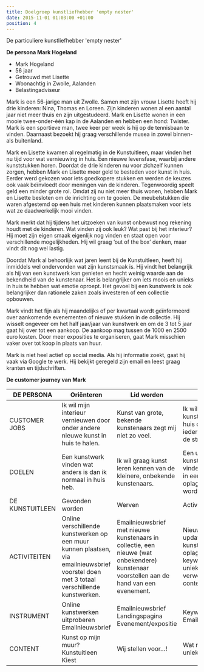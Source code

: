 ```yaml
---
title: Doelgroep kunstliefhebber 'empty nester'
date: 2015-11-01 01:03:00 +01:00
position: 4
---
```


De particuliere kunstliefhebber 'empty nester'

**De persona Mark Hogeland**

* Mark Hogeland
* 56 jaar 
* Getrouwd met Lisette
* Woonachtig in Zwolle, Aalanden 
* Belastingadviseur

Mark is een 56-jarige man uit Zwolle. Samen met zijn vrouw Lisette heeft hij drie kinderen: Nina, Thomas en Loreen. Zijn kinderen wonen al een aantal jaar niet meer thuis en zijn uitgestudeerd. Mark en Lisette wonen in een mooie twee-onder-één kap in de Aalanden en hebben een hond: Twister. 
Mark is een sportieve man, twee keer per week is hij op de tennisbaan te vinden. Daarnaast bezoekt hij graag verschillende musea in zowel binnen- als buitenland. 

Mark en Lisette kwamen al regelmatig in de Kunstuitleen, maar vinden het nu tijd voor wat vernieuwing in huis. Een nieuwe levensfase, waarbij andere kunststukken horen. Doordat de drie kinderen nu voor zichzelf kunnen zorgen, hebben Mark en Lisette meer geld te besteden voor kunst in huis. Eerder werd gekozen voor iets goedkopere stukken en werden de keuzes ook vaak beïnvloedt door meningen van de kinderen. Tegenwoordig speelt geld een minder grote rol. Omdat zij nu niet meer thuis wonen, hebben Mark en Lisette besloten om de inrichting om te gooien. De meubelstukken die waren afgestemd op een huis met kinderen kunnen plaatsmaken voor iets wat ze daadwerkelijk mooi vinden.

Mark merkt dat hij tijdens het uitzoeken van kunst onbewust nog rekening houdt met de kinderen. Wat vinden zij ook leuk? Wat past bij het interieur? Hij moet zijn eigen smaak eigenlijk nog vinden en staat open voor verschillende mogelijkheden. Hij wil graag ‘out of the box’ denken, maar vindt dit nog wel lastig. 

Doordat Mark al behoorlijk wat jaren leent bij de Kunstuitleen, heeft hij inmiddels wel ondervonden wat zijn kunstsmaak is. Hij vindt het belangrijk als hij van een kunstwerk kan genieten en hecht weinig waarde aan de bekendheid van de kunstenaar. Het is belangrijker om iets moois en unieks in huis te hebben wat emotie oproept. Het gevoel bij een kunstwerk is ook belangrijker dan rationele zaken zoals investeren of een collectie opbouwen. 

Mark vindt het fijn als hij maandelijks of per kwartaal wordt geïnformeerd over aankomende evenementen of nieuwe stukken in de collectie. Hij wisselt ongeveer om het half jaar/jaar van kunstwerk en om de 3 tot 5 jaar gaat hij over tot een aankoop. De aankoop mag tussen de 1000 en 2500 euro kosten. Door meer exposities te organiseren, gaat Mark misschien vaker over tot koop in plaats van huur. 

Mark is niet heel actief op social media. Als hij informatie zoekt, gaat hij vaak via Google te werk. Hij bekijkt geregeld zijn email en leest graag kranten en tijdschriften. 

**De customer journey van Mark**

|    DE PERSONA           |    Oriënteren                                                                                                                                      |    Lid worden                                                                                                                                       |    Lenen                                                                                                      |    Kopen                                                                                                        |    Aanbevelen                                                                             |
|-------------------------|----------------------------------------------------------------------------------------------------------------------------------------------------|-----------------------------------------------------------------------------------------------------------------------------------------------------|---------------------------------------------------------------------------------------------------------------|-----------------------------------------------------------------------------------------------------------------|-------------------------------------------------------------------------------------------|
|    CUSTOMER JOBS        |    Ik wil mijn interieur   vernieuwen door onder andere nieuwe kunst in huis te halen.                                                             |    Kunst van grote, bekende   kunstenaars zegt mij niet zo veel.                                                                                    |    Ik wil graag een kunstwerk   in huis dat niet op iedere hoek van de straat hangt.                          |    Ik wil graag over gaan tot   aankoop als ik een bepaalde emotie bij het kunstwerk voel.                      |    Ik wil mijn kinderen graag   in aanraking brengen met de Kunstuitleen.                 |
|    DOELEN               |    Een kunstwerk vinden wat   anders is dan ik normaal in huis heb.                                                                                |    Ik wil graag kunst leren   kennen van de kleinere, onbekende kunstenaars.                                                                        |    Een uniek kunstwerk vinden   dat maar in een kleine oplage gemaakt wordt.                                  |    Het vinden van een   kunstwerk dat een intrinsieke waarde voor mij heeft.                                    |    Mijn kinderen kennis laten   maken met het concept van de Kunstuitleen.                |
|    DE KUNSTUITLEEN      |    Gevonden worden                                                                                                                                 |    Werven                                                                                                                                           |    Activeren                                                                                                  |    Vertrouwen, boeien, binden                                                                                   |    Refereren                                                                              |
|    ACTIVITEITEN         |    Online verschillende kunstwerken   op een muur kunnen plaatsen, via emailnieuwsbrief voorstel doen met 3 totaal   verschillende kunstwerken.    |    Emailnieuwsbrief met   nieuwe kunstenaars in collectie, een nieuwe (wat onbekendere) kunstenaar   voorstellen aan de hand van een evenement.     |    Nieuwsbrief met updates   over kunst in kleine oplage, keywords over unieke kunst verwerken in content.    |    Exposities organiseren   waarbij de kunstenaar aan het woord komt, landingspagina over kunst en   emotie.    |    Proefabonnement aanbieden   via landingspagina, social media berichten verspreiden.    |
|    INSTRUMENT           |    Online kunstwerken   uitproberen   Emailnieuwsbrief                                                                                             |    Emailnieuwsbrief   Landingspagina   Evenement/expositie                                                                                          |    Keywords   Emailnieuwsbrief                                                                                |    Landingspagina   Exposities                                                                                  |    Landingspagina   Social media                                                          |
|        CONTENT          |    Kunst op mijn muur?   Kunstuitleen Kiest                                                                                                        |    Wij stellen voor…!                                                                                                                               |    Wat maakt kunst uniek?                                                                                     |    Wat kan kunst met je doen?                                                                                   |    Maak kennis met kunst                                                                  |
